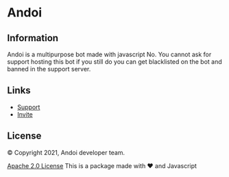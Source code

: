 # Andoi

## Information

Andoi is a multipurpose bot made with javascript
No. You cannot ask for support hosting this bot if you still do you can get blacklisted on the bot and banned in the support server.

## Links

- [Support](https://discord.gg/uvapYj5Wrf)
- [Invite](https://top.gg/bot/728694375739162685/invite)

## License

© Copyright 2021, Andoi developer team.

[Apache 2.0 License](https://opensource.org/licenses/Apache-2.0)
This is a package made with ❤ and Javascript
